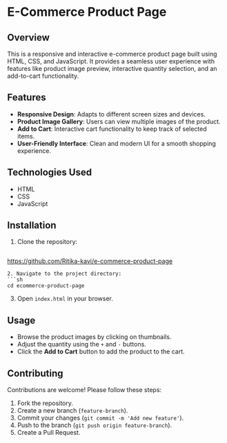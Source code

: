 # E-Commerce Product Page

## Overview
This is a responsive and interactive e-commerce product page built using HTML, CSS, and JavaScript. It provides a seamless user experience with features like product image preview, interactive quantity selection, and an add-to-cart functionality.

## Features
- **Responsive Design**: Adapts to different screen sizes and devices.
- **Product Image Gallery**: Users can view multiple images of the product.
- **Add to Cart**: Interactive cart functionality to keep track of selected items.
- **User-Friendly Interface**: Clean and modern UI for a smooth shopping experience.

## Technologies Used
- HTML
- CSS 
- JavaScript
## Installation
1. Clone the repository:
   ```sh
  https://github.com/Ritika-kavi/e-commerce-product-page
   ```
2. Navigate to the project directory:
   ```sh
   cd ecommerce-product-page
   ```
3. Open `index.html` in your browser.

## Usage
- Browse the product images by clicking on thumbnails.
- Adjust the quantity using the `+` and `-` buttons.
- Click the **Add to Cart** button to add the product to the cart.

## Contributing
Contributions are welcome! Please follow these steps:
1. Fork the repository.
2. Create a new branch (`feature-branch`).
3. Commit your changes (`git commit -m 'Add new feature'`).
4. Push to the branch (`git push origin feature-branch`).
5. Create a Pull Request.


